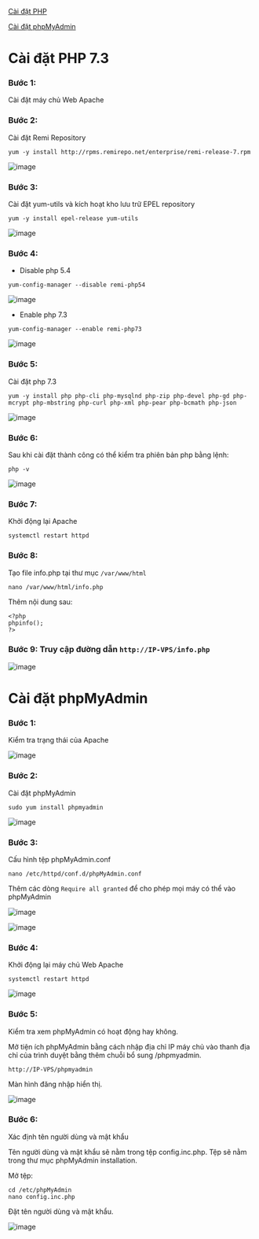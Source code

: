 [Cài đặt PHP](#php)

[Cài đặt phpMyAdmin](#phpmyadmin)

<a name="php"></a>
# Cài đặt PHP 7.3

### Bước 1: 
Cài đặt máy chủ Web Apache

### Bước 2: 
Cài đặt Remi Repository

```
yum -y install http://rpms.remirepo.net/enterprise/remi-release-7.rpm
```

![image](https://user-images.githubusercontent.com/111716161/191648602-ba95806b-b6c2-4bc7-82f4-b64ba25753b7.png)

### Bước 3: 
Cài đặt yum-utils và kích hoạt kho lưu trữ EPEL repository

```
yum -y install epel-release yum-utils
```

![image](https://user-images.githubusercontent.com/111716161/191648729-1837c70c-0784-441f-9f56-330dfc8eddd0.png)

### Bước 4: 
- Disable php 5.4 

```
yum-config-manager --disable remi-php54 
```

![image](https://user-images.githubusercontent.com/111716161/191648900-121941bb-865e-4798-b394-4f341d37b1d7.png)

- Enable php 7.3

```
yum-config-manager --enable remi-php73
```

![image](https://user-images.githubusercontent.com/111716161/191649020-eba201be-bb77-4c06-a63f-c38a52603c77.png)

### Bước 5:
Cài đặt php 7.3

```
yum -y install php php-cli php-mysqlnd php-zip php-devel php-gd php-mcrypt php-mbstring php-curl php-xml php-pear php-bcmath php-json
```

![image](https://user-images.githubusercontent.com/111716161/191649251-951c57a9-7274-4736-9880-a86839d3ad6b.png)

### Bước 6:
Sau khi cài đặt thành công có thể kiểm tra phiên bản php bằng lệnh:

```
php -v
```

![image](https://user-images.githubusercontent.com/111716161/191649369-72128c43-9229-4c52-9d51-5df9d5254d0e.png)

### Bước 7:
Khởi động lại Apache

```
systemctl restart httpd
```

### Bước 8: 
Tạo file info.php tại thư mục `/var/www/html`

```
nano /var/www/html/info.php
```

Thêm nội dung sau:

```
<?php
phpinfo();
?>
```

### Bước 9: Truy cập đường dẫn `http://IP-VPS/info.php`

![image](https://user-images.githubusercontent.com/111716161/191649960-47ec414f-6dd3-4638-a17e-f91b08198cf0.png)

<a name="phpmyadmin"></a>
# Cài đặt phpMyAdmin

### Bước 1:
Kiểm tra trạng thái của Apache

![image](https://user-images.githubusercontent.com/111716161/191640990-f76e194e-5040-4192-a553-1498310cb152.png)

### Bước 2: 
Cài đặt phpMyAdmin

```
sudo yum install phpmyadmin
```

![image](https://user-images.githubusercontent.com/111716161/191650293-c7f93c8b-1252-449c-b078-deb90754f1c2.png)

### Bước 3:
Cấu hình tệp phpMyAdmin.conf

```
nano /etc/httpd/conf.d/phpMyAdmin.conf
```

Thêm các dòng `Require all granted` để cho phép mọi máy có thể vào phpMyAdmin

![image](https://user-images.githubusercontent.com/111716161/191650469-e5f207d8-417b-45c4-a381-76afab892c48.png)

![image](https://user-images.githubusercontent.com/111716161/191650550-7bb631ee-1388-4e77-af08-7682e12ea89b.png)

### Bước 4: 
Khởi động lại máy chủ Web Apache

```
systemctl restart httpd
```

![image](https://user-images.githubusercontent.com/111716161/191638464-cebbe8ce-6380-4291-a482-72f1ab92245b.png)

### Bước 5:
Kiểm tra xem phpMyAdmin có hoạt động hay không.

Mở tiện ích phpMyAdmin bằng cách nhập địa chỉ IP máy chủ vào thanh địa chỉ của trình duyệt bằng thêm chuỗi bổ sung /phpmyadmin. 

`http://IP-VPS/phpmyadmin`

Màn hình đăng nhập hiển thị.

![image](https://user-images.githubusercontent.com/111716161/191650709-e490cc72-274c-451f-94a1-f7c13e350487.png)

### Bước 6: 
Xác định tên người dùng và mật khẩu

Tên người dùng và mật khẩu sẽ nằm trong tệp config.inc.php. Tệp sẽ nằm trong thư mục phpMyAdmin installation. 

Mở tệp:

```
cd /etc/phpMyAdmin
nano config.inc.php
```

Đặt tên người dùng và mật khẩu.

![image](https://user-images.githubusercontent.com/111716161/191651728-08b053a1-6aa4-45de-8e4d-566c20066744.png)

